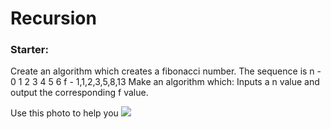 # Recursion
### Starter:
Create an algorithm which creates a fibonacci number.
The sequence is 
n - 0 1 2 3 4 5 6
f - 1,1,2,3,5,8,13
Make an algorithm which:
Inputs a n value and output the corresponding f value.

Use this photo to help you
![](https://lucasfcosta.com/assets/recursion-bubble-up.png)
